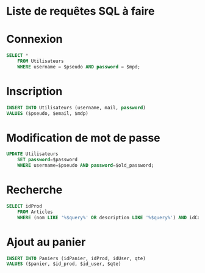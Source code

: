 # Liste de requêtes SQL à faire

# Connexion

```sql
SELECT *
    FROM Utilisateurs 
    WHERE username = $pseudo AND password = $mpd;
```

# Inscription

```sql
INSERT INTO Utilisateurs (username, mail, password)
VALUES ($pseudo, $email, $mdp)
```

# Modification de mot de passe

```sql
UPDATE Utilisateurs 
    SET password=$password 
    WHERE username=$pseudo AND password=$old_password;
```

# Recherche

```sql
SELECT idProd
    FROM Articles
    WHERE (nom LIKE '%$query%' OR description LIKE '%$query%') AND idCat=$cat;
```

# Ajout au panier

```sql
INSERT INTO Paniers (idPanier, idProd, idUser, qte)
VALUES ($panier, $id_prod, $id_user, $qte)
```
